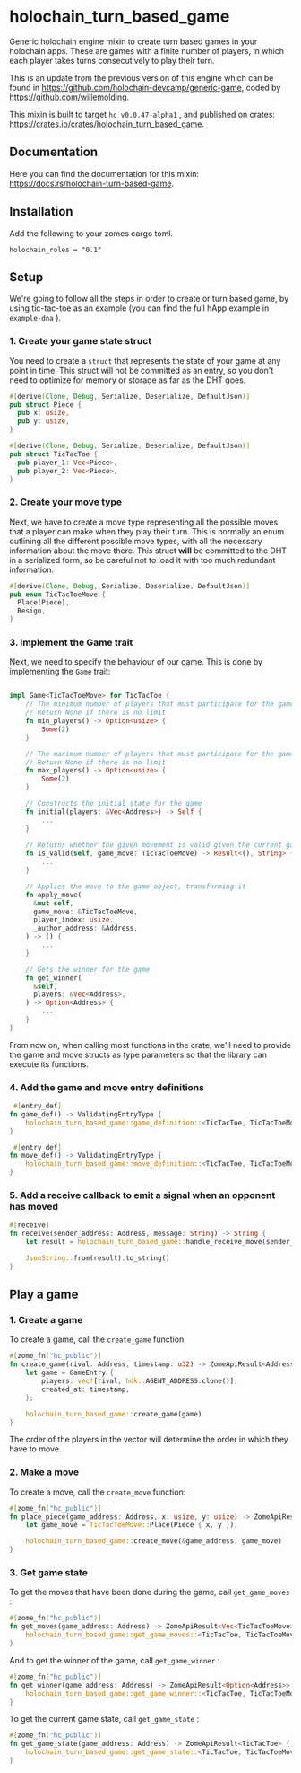 # holochain_turn_based_game

Generic holochain engine mixin to create turn based games in your holochain apps. These are games with a finite number of players, in which each player takes turns consecutively to play their turn.

This is an update from the previous version of this engine which can be found in https://github.com/holochain-devcamp/generic-game, coded by https://github.com/willemolding.

This mixin is built to target `hc v0.0.47-alpha1` , and published on crates: https://crates.io/crates/holochain_turn_based_game.

## Documentation

Here you can find the documentation for this mixin: https://docs.rs/holochain-turn-based-game.

## Installation

Add the following to your zomes cargo toml.

``` 
holochain_roles = "0.1"
```

## Setup

We're going to follow all the steps in order to create or turn based game, by using tic-tac-toe as an example (you can find the full hApp example in `example-dna` ).

### 1. Create your game state struct

You need to create a `struct` that represents the state of your game at any point in time. This struct will not be committed as an entry, so you don't need to optimize for memory or storage as far as the DHT goes.

``` rust
#[derive(Clone, Debug, Serialize, Deserialize, DefaultJson)]
pub struct Piece {
  pub x: usize,
  pub y: usize,
}

#[derive(Clone, Debug, Serialize, Deserialize, DefaultJson)]
pub struct TicTacToe {
  pub player_1: Vec<Piece>,
  pub player_2: Vec<Piece>,
}
```

### 2. Create your move type

Next, we have to create a move type representing all the possible moves that a player can make when they play their turn. This is normally an enum outlining all the different possible move types, with all the necessary information about the move there. This struct **will** be committed to the DHT in a serialized form, so be careful not to load it with too much redundant information.

``` rust
#[derive(Clone, Debug, Serialize, Deserialize, DefaultJson)]
pub enum TicTacToeMove {
  Place(Piece),
  Resign,
}
```

### 3. Implement the Game trait

Next, we need to specify the behaviour of our game. This is done by implementing the `Game` trait:

``` rust

impl Game<TicTacToeMove> for TicTacToe {
    // The minimum number of players that must participate for the game to be valid
    // Return None if there is no limit
    fn min_players() -> Option<usize> {
        Some(2)
    }

    // The maximum number of players that must participate for the game to be valid
    // Return None if there is no limit
    fn max_players() -> Option<usize> {
        Some(2)
    }

    // Constructs the initial state for the game
    fn initial(players: &Vec<Address>) -> Self {
        ...
    }
  
    // Returns whether the given movement is valid given the current game state
    fn is_valid(self, game_move: TicTacToeMove) -> Result<(), String> {
        ...
    }

    // Applies the move to the game object, transforming it
    fn apply_move(
      &mut self,
      game_move: &TicTacToeMove,
      player_index: usize,
      _author_address: &Address,
    ) -> () {
        ...
    }

    // Gets the winner for the game
    fn get_winner(
      &self,
      players: &Vec<Address>,
    ) -> Option<Address> {
        ...
    }
}
```

From now on, when calling most functions in the crate, we'll need to provide the game and move structs as type parameters so that the library can execute its functions.

### 4. Add the game and move entry definitions

``` rust
 #[entry_def]
fn game_def() -> ValidatingEntryType {
    holochain_turn_based_game::game_definition::<TicTacToe, TicTacToeMove>()
}

 #[entry_def]
fn move_def() -> ValidatingEntryType {
    holochain_turn_based_game::move_definition::<TicTacToe, TicTacToeMove>()
}
```

### 5. Add a receive callback to emit a signal when an opponent has moved

``` rust
#[receive]
fn receive(sender_address: Address, message: String) -> String {
    let result = holochain_turn_based_game::handle_receive_move(sender_address, message);

    JsonString::from(result).to_string()
}
```

## Play a game

### 1. Create a game

To create a game, call the `create_game` function:

``` rust
#[zome_fn("hc_public")]
fn create_game(rival: Address, timestamp: u32) -> ZomeApiResult<Address> {
    let game = GameEntry {
        players: vec![rival, hdk::AGENT_ADDRESS.clone()],
        created_at: timestamp,
    };

    holochain_turn_based_game::create_game(game)
}
```

The order of the players in the vector will determine the order in which they have to move.

### 2. Make a move

To create a move, call the `create_move` function:

``` rust
#[zome_fn("hc_public")]
fn place_piece(game_address: Address, x: usize, y: usize) -> ZomeApiResult<Address> {
    let game_move = TicTacToeMove::Place(Piece { x, y });

    holochain_turn_based_game::create_move(&game_address, game_move)
}
```

### 3. Get game state

To get the moves that have been done during the game, call `get_game_moves` :

``` rust
#[zome_fn("hc_public")]
fn get_moves(game_address: Address) -> ZomeApiResult<Vec<TicTacToeMove>> {
    holochain_turn_based_game::get_game_moves::<TicTacToe, TicTacToeMove>(&game_address)
}
```

And to get the winner of the game, call `get_game_winner` :

``` rust
#[zome_fn("hc_public")]
fn get_winner(game_address: Address) -> ZomeApiResult<Option<Address>> {
    holochain_turn_based_game::get_game_winner::<TicTacToe, TicTacToeMove>(&game_address)
}
```

To get the current game state, call `get_game_state` : 

``` rust
#[zome_fn("hc_public")]
fn get_game_state(game_address: Address) -> ZomeApiResult<TicTacToe> {
    holochain_turn_based_game::get_game_state::<TicTacToe, TicTacToeMove>(&game_address)
}
```

